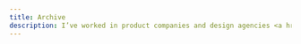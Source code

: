 ```yaml
---
title: Archive
description: I’ve worked in product companies and design agencies <a href="https://www.upstatement.com">Upstatement</a>, <a href="https://www.pluralsight.com/">Pluralsight</a>, <a href="https://scout.camd.northeastern.edu/">Scout</a>. Over the years, I’ve had a hand in unique projects and taken multiple meaningful roles.
---
```

